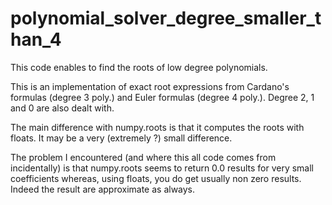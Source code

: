 # polynomial_solver_degree_smaller_than_4
This code enables to find the roots of low degree polynomials.

This is an implementation of exact root expressions from Cardano's formulas (degree 3 poly.) and Euler formulas (degree 4 poly.). Degree 2, 1 and 0 are also dealt with.

The main difference with numpy.roots is that it computes the roots with floats. It may be a very (extremely ?) small difference.

The problem I encountered (and where this all code comes from incidentally) is that numpy.roots seems to return 0.0 results for very small coefficients whereas, using floats, you do get usually non zero results. Indeed the result are approximate as always.

